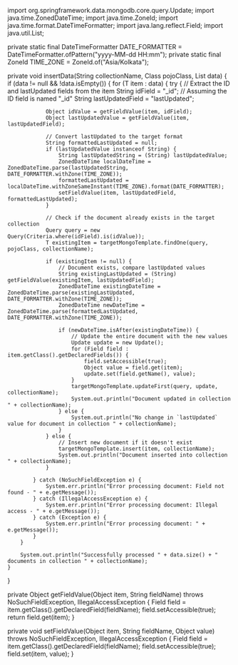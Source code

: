 import org.springframework.data.mongodb.core.query.Update;
import java.time.ZonedDateTime;
import java.time.ZoneId;
import java.time.format.DateTimeFormatter;
import java.lang.reflect.Field;
import java.util.List;

private static final DateTimeFormatter DATE_FORMATTER = DateTimeFormatter.ofPattern("yyyy-MM-dd HH:mm");
private static final ZoneId TIME_ZONE = ZoneId.of("Asia/Kolkata");

private <T> void insertData(String collectionName, Class<T> pojoClass, List<T> data) {
    if (data != null && !data.isEmpty()) {
        for (T item : data) {
            try {
                // Extract the ID and lastUpdated fields from the item
                String idField = "_id"; // Assuming the ID field is named "_id"
                String lastUpdatedField = "lastUpdated";
                
                Object idValue = getFieldValue(item, idField);
                Object lastUpdatedValue = getFieldValue(item, lastUpdatedField);

                // Convert lastUpdated to the target format
                String formattedLastUpdated = null;
                if (lastUpdatedValue instanceof String) {
                    String lastUpdatedString = (String) lastUpdatedValue;
                    ZonedDateTime localDateTime = ZonedDateTime.parse(lastUpdatedString, DATE_FORMATTER.withZone(TIME_ZONE));
                    formattedLastUpdated = localDateTime.withZoneSameInstant(TIME_ZONE).format(DATE_FORMATTER);
                    setFieldValue(item, lastUpdatedField, formattedLastUpdated);
                }

                // Check if the document already exists in the target collection
                Query query = new Query(Criteria.where(idField).is(idValue));
                T existingItem = targetMongoTemplate.findOne(query, pojoClass, collectionName);

                if (existingItem != null) {
                    // Document exists, compare lastUpdated values
                    String existingLastUpdated = (String) getFieldValue(existingItem, lastUpdatedField);
                    ZonedDateTime existingDateTime = ZonedDateTime.parse(existingLastUpdated, DATE_FORMATTER.withZone(TIME_ZONE));
                    ZonedDateTime newDateTime = ZonedDateTime.parse(formattedLastUpdated, DATE_FORMATTER.withZone(TIME_ZONE));

                    if (newDateTime.isAfter(existingDateTime)) {
                        // Update the entire document with the new values
                        Update update = new Update();
                        for (Field field : item.getClass().getDeclaredFields()) {
                            field.setAccessible(true);
                            Object value = field.get(item);
                            update.set(field.getName(), value);
                        }
                        targetMongoTemplate.updateFirst(query, update, collectionName);
                        System.out.println("Document updated in collection " + collectionName);
                    } else {
                        System.out.println("No change in `lastUpdated` value for document in collection " + collectionName);
                    }
                } else {
                    // Insert new document if it doesn't exist
                    targetMongoTemplate.insert(item, collectionName);
                    System.out.println("Document inserted into collection " + collectionName);
                }

            } catch (NoSuchFieldException e) {
                System.err.println("Error processing document: Field not found - " + e.getMessage());
            } catch (IllegalAccessException e) {
                System.err.println("Error processing document: Illegal access - " + e.getMessage());
            } catch (Exception e) {
                System.err.println("Error processing document: " + e.getMessage());
            }
        }

        System.out.println("Successfully processed " + data.size() + " documents in collection " + collectionName);
    }
}

private Object getFieldValue(Object item, String fieldName) throws NoSuchFieldException, IllegalAccessException {
    Field field = item.getClass().getDeclaredField(fieldName);
    field.setAccessible(true);
    return field.get(item);
}

private void setFieldValue(Object item, String fieldName, Object value) throws NoSuchFieldException, IllegalAccessException {
    Field field = item.getClass().getDeclaredField(fieldName);
    field.setAccessible(true);
    field.set(item, value);
}
